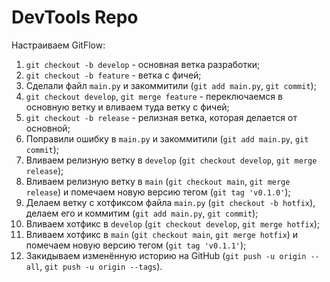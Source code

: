 # DevTools Repo

Настраиваем GitFlow:

1. `git checkout -b develop` - основная ветка разработки;
2. `git checkout -b feature` - ветка с фичей;
3. Сделали файл `main.py` и закоммитили (`git add main.py`, `git commit`);
4. `git checkout develop`, `git merge feature` - переключаемся в основную ветку и вливаем туда ветку с фичей;
5. `git checkout -b release` - релизная ветка, которая делается от основной;
6. Поправили ошибку в `main.py` и закоммитили (`git add main.py`, `git commit`);
7. Вливаем релизную ветку в `develop` (`git checkout develop`, `git merge release`);
8. Вливаем релизную ветку в `main` (`git checkout main`, `git merge release`) и помечаем новую версию тегом (`git tag 'v0.1.0'`);
9. Делаем ветку с хотфиксом файла `main.py` (`git checkout -b hotfix`), делаем его и коммитим (`git add main.py`, `git commit`);
10. Вливаем хотфикс в `develop` (`git checkout develop`, `git merge hotfix`);
11. Вливаем хотфикс в `main` (`git checkout main`, `git merge hotfix`) и помечаем новую версию тегом (`git tag 'v0.1.1'`);
12. Закидываем изменённую историю на GitHub (`git push -u origin --all`, `git push -u origin --tags`).